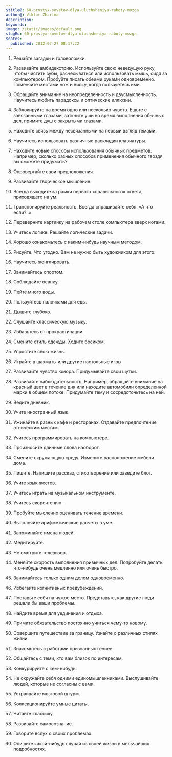 ```yaml
---
$title@: 60-prostyx-sovetov-dlya-uluchsheniya-raboty-mozga
author@: Viktor Zharina
description: 
keywords: 
image: /static/images/default.png
slugRu: 60-prostyx-sovetov-dlya-uluchsheniya-raboty-mozga
$dates:
  published: 2012-07-27 08:17:22
---
```

1. Решайте загадки и головоломки.

2. Развивайте амбидекстрию. Используйте свою неведущую руку, чтобы чистить зубы, расчесываться или использовать мышь, сидя за компьютером. Пробуйте писать обеими руками одновременно. Поменяйте местами нож и вилку, когда пользуетесь ими.

3. Обращайте внимание на неопределенность и двусмысленность. Научитесь любить парадоксы и оптические иллюзии.

4. Заблокируйте на время одно или несколько чувств. Ешьте с завязанными глазами, заткните уши во время выполнения обычных дел, примите душ с закрытыми глазами.

5. Находите связь между несвязанными на первый взгляд темами.

6. Научитесь использовать различные раскладки клавиатуры.

7. Находите новые способы использования обычных предметов. Например, сколько разных способов применения обычного гвоздя вы сможете придумать?

8. Опровергайте свои предположения.

9. Развивайте творческое мышление.

10. Всегда выходите за рамки первого «правильного» ответа, приходящего на ум.

<!--more-->

11. Транспонируйте реальность. Всегда спрашивайте себя: «А что если?..»

12. Переверните картинку на рабочем столе компьютера вверх ногами.

13. Учитесь логике. Решайте логические задачи.

14. Хорошо ознакомьтесь с каким-нибудь научным методом.

15. Рисуйте. Что угодно. Вам не нужно быть художником для этого.

16. Научитесь жонглировать.

17. Занимайтесь спортом.

18. Соблюдайте осанку.

19. Пейте много воды.

20. Пользуйтесь палочками для еды.

21. Дышите глубоко.

22. Слушайте классическую музыку.

23. Избавьтесь от прокрастинации.

24. Смените стиль одежды. Ходите босиком.

25. Упростите свою жизнь.

26. Играйте в шахматы или другие настольные игры.

27. Развивайте чувство юмора. Придумывайте свои шутки.

28. Развивайте наблюдательность. Например, обращайте внимание на красный цвет в течение дня или находите автомобили определенной марки в общем потоке. Придумайте тему и сосредоточьтесь на ней.

29. Ведите дневник.

30. Учите иностранный язык.

31. Ужинайте в разных кафе и ресторанах. Отдавайте предпочтение этническим местам.

32. Учитесь программировать на компьютере.

33. Произносите длинные слова наоборот.

34. Смените окружающую среду. Измените расположение мебели дома.

35. Пишите. Напишите рассказ, стихотворение или заведите блог.

36. Учите язык жестов.

37. Учитесь играть на музыкальном инструменте.

38. Учитесь скорочтению.

39. Пробуйте мысленно оценивать течение времени.

40. Выполняйте арифметические расчеты в уме.

41. Запоминайте имена людей.

42. Медитируйте.

43. Не смотрите телевизор.

44. Меняйте скорость выполнения привычных дел. Попробуйте делать что-нибудь очень медленно или очень быстро.

45. Занимайтесь только одним делом одновременно.

46. Избегайте когнитивных предубеждений.

47. Поставьте себя на чужое место. Представьте, как другие люди решали бы ваши проблемы.

48. Найдите время для уединения и отдыха.

49. Примите обязательство постоянно учиться чему-то новому.

50. Совершите путешествие за границу. Узнайте о различных стилях жизни.

51. Знакомьтесь с работами признанных гениев.

52. Общайтесь с теми, кто вам близок по интересам.

53. Конкурируйте с кем-нибудь.

54. Не окружайте себя одними единомышленниками. Выслушивайте людей, которые не согласны с вами.

55. Устраивайте мозговой штурм.

56. Коллекционируйте умные цитаты.

57. Читайте классику.

58. Развивайте самосознание.

59. Говорите вслух о своих проблемах.

60. Опишите какой-нибудь случай из своей жизни в мельчайших подробностях.